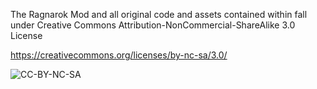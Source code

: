 The Ragnarok Mod and all original code and assets contained within fall under 
Creative Commons Attribution-NonCommercial-ShareAlike 3.0 License

https://creativecommons.org/licenses/by-nc-sa/3.0/

![CC-BY-NC-SA](https://github.com/user-attachments/assets/33c75307-a9e6-4583-a788-94d12f7fa141)
